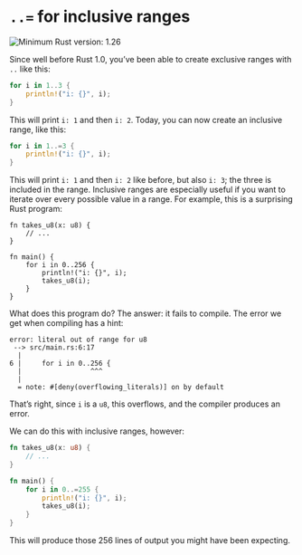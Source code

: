 # `..=` for inclusive ranges

![Minimum Rust version: 1.26](https://img.shields.io/badge/Minimum%20Rust%20Version-1.26-brightgreen.svg)

Since well before Rust 1.0, you’ve been able to create exclusive ranges with
`..` like this:

```rust
for i in 1..3 {
    println!("i: {}", i);
}
```

This will print `i: 1` and then `i: 2`. Today, you can now create an
inclusive range, like this:

```rust
for i in 1..=3 {
    println!("i: {}", i);
}
```

This will print `i: 1` and then `i: 2` like before, but also `i: 3`; the
three is included in the range. Inclusive ranges are especially useful if you
want to iterate over every possible value in a range. For example, this is a
surprising Rust program:

```rust,compile_fail
fn takes_u8(x: u8) {
    // ...
}

fn main() {
    for i in 0..256 {
        println!("i: {}", i);
        takes_u8(i);
    }
}
```

What does this program do? The answer: it fails to compile. The error we get
when compiling has a hint:

```text
error: literal out of range for u8
 --> src/main.rs:6:17
  |
6 |     for i in 0..256 {
  |                 ^^^
  |
  = note: #[deny(overflowing_literals)] on by default
```

That’s right, since `i` is a `u8`, this overflows, and the compiler produces
an error.

We can do this with inclusive ranges, however:

```rust
fn takes_u8(x: u8) {
    // ...
}

fn main() {
    for i in 0..=255 {
        println!("i: {}", i);
        takes_u8(i);
    }
}
```

This will produce those 256 lines of output you might have been expecting.
